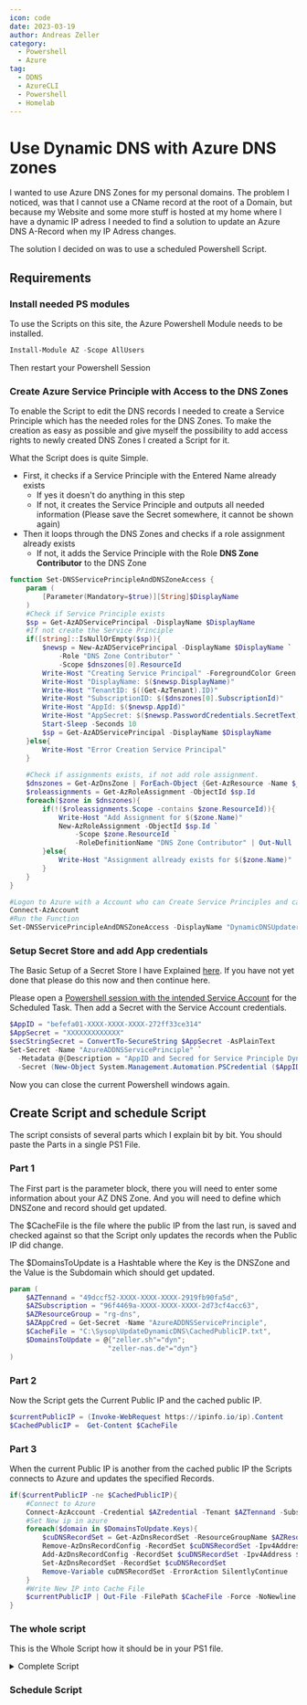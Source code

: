 ```yaml
---
icon: code
date: 2023-03-19
author: Andreas Zeller
category:
  - Powershell
  - Azure
tag:
  - DDNS
  - AzureCLI
  - Powershell
  - Homelab
---
```


# Use Dynamic DNS with Azure DNS zones

I wanted to use Azure DNS Zones for my personal domains. The problem I noticed, was that I cannot use a CName record at the root of a Domain, but because my Website and some more stuff is hosted at my home where I have a dynamic IP adress I needed to find a solution to update an Azure DNS A-Record when my IP Adress changes.

The solution I decided on was to use a scheduled Powershell Script.

## Requirements

### Install needed PS modules

To use the Scripts on this site, the Azure Powershell Module needs to be installed.

```powershell
Install-Module AZ -Scope AllUsers 
```

Then restart your Powershell Session

### Create Azure Service Principle with Access to the DNS Zones

To enable the Script to edit the DNS records I needed to create a Service Principle which has the needed roles for the DNS Zones.
To make the creation as easy as possible and give myself the possibility to add access rights to newly created DNS Zones I created a Script for it.

What the Script does is quite Simple.

- First, it checks if a Service Principle with the Entered Name already exists
  - If yes it doesn't do anything in this step
  - If not, it creates the Service Principle and outputs all needed information (Please save the Secret somewhere, it cannot be shown again)
- Then it loops through the DNS Zones and checks if a role assignment already exists
  - If not, it adds the Service Principle with the Role **DNS Zone Contributor** to the DNS Zone

```powershell
function Set-DNSServicePrincipleAndDNSZoneAccess {
    param (
        [Parameter(Mandatory=$true)][String]$DisplayName
    )
    #Check if Service Principle exists
    $sp = Get-AzADServicePrincipal -DisplayName $DisplayName
    #If not create the Service Principle
    if([string]::IsNullOrEmpty($sp)){
        $newsp = New-AzADServicePrincipal -DisplayName $DisplayName `
            -Role "DNS Zone Contributor" `
            -Scope $dnszones[0].ResourceId
        Write-Host "Creating Service Principal" -ForegroundColor Green
        Write-Host "DisplayName: $($newsp.DisplayName)"
        Write-Host "TenantID: $((Get-AzTenant).ID)"
        Write-Host "SubscriptionID: $($dnszones[0].SubscriptionId)"
        Write-Host "AppId: $($newsp.AppId)"
        Write-Host "AppSecret: $($newsp.PasswordCredentials.SecretText)"
        Start-Sleep -Seconds 10
        $sp = Get-AzADServicePrincipal -DisplayName $DisplayName
    }else{
        Write-Host "Error Creation Service Principal"
    }
    
    #Check if assignments exists, if not add role assignment.
    $dnszones = Get-AzDnsZone | ForEach-Object {Get-AzResource -Name $_.Name | Select Name,SubscriptionId,ResourceId}
    $roleassignments = Get-AzRoleAssignment -ObjectId $sp.Id
    foreach($zone in $dnszones){
        if(!($roleassignments.Scope -contains $zone.ResourceId)){
            Write-Host "Add Assignment for $($zone.Name)"
            New-AzRoleAssignment -ObjectId $sp.Id `
                -Scope $zone.ResourceId `
                -RoleDefinitionName "DNS Zone Contributor" | Out-Null
        }else{
            Write-Host "Assignment allready exists for $($zone.Name)"
        }
    }
}

#Logon to Azure with a Account who can Create Service Principles and can do a Role assignment.
Connect-AzAccount
#Run the Function
Set-DNSServicePrincipleAndDNSZoneAccess -DisplayName "DynamicDNSUpdater"
```

### Setup Secret Store and add App credentials

The Basic Setup of a Secret Store I have Explained [here](/article/powershell/secredstore.html).
If you have not yet done that please do this now and then continue here.

Please open a [Powershell session with the intended Service Account](/article/powershell/secredstore.html#start-powershell-as-serviceaccount) for the Scheduled Task.
Then add a Secret with the Service Account credentials.

```powershell
$AppID = "befefa01-XXXX-XXXX-XXXX-272ff33ce314"
$AppSecret = "XXXXXXXXXXXXX"
$secStringSecret = ConvertTo-SecureString $AppSecret -AsPlainText
Set-Secret -Name "AzureADDNSServicePrinciple" `
  -Metadata @{Description = "AppID and Secred for Service Principle DynamicDNSUpdater"} `
  -Secret (New-Object System.Management.Automation.PSCredential ($AppID, $secStringSecret))
```

Now you can close the current Powershell windows again.

## Create Script and schedule Script

The script consists of several parts which I explain bit by bit.
You should paste the Parts in a single PS1 File.

### Part 1

The First part is the parameter block, there you will need to enter some information about your AZ DNS Zone.
And you will need to define which DNSZone and record should get updated.

The $CacheFile is the file where the public IP from the last run, is saved and checked against so that the Script only updates the records when the Public IP did change.

The $DomainsToUpdate is a Hashtable where the Key is the DNSZone and the Value is the Subdomain which should get updated.

```powershell
param (
    $AZTennand = "49dccf52-XXXX-XXXX-XXXX-2919fb90fa5d",
    $AZSubscription = "96f4469a-XXXX-XXXX-XXXX-2d73cf4acc63",
    $AZResourceGroup = "rg-dns",
    $AZAppCred = Get-Secret -Name "AzureADDNSServicePrinciple",
    $CacheFile = "C:\Sysop\UpdateDynamicDNS\CachedPublicIP.txt",
    $DomainsToUpdate = @{"zeller.sh"="dyn";
                        "zeller-nas.de"="dyn"}
)
```

### Part 2

Now the Script gets the Current Public IP and the cached public IP.

```powershell
$currentPublicIP = (Invoke-WebRequest https://ipinfo.io/ip).Content
$CachedPublicIP =  Get-Content $CacheFile
```

### Part 3

When the current Public IP is another from the cached public IP the Scripts connects to Azure and updates the specified Records.

```powershell
if($currentPublicIP -ne $CachedPublicIP){
    #Connect to Azure
    Connect-AzAccount -Credential $AZredential -Tenant $AZTennand -Subscription $AZSubscription -ServicePrincipal
    #Set New ip in azure
    foreach($domain in $DomainsToUpdate.Keys){
        $cuDNSRecordSet = Get-AzDnsRecordSet -ResourceGroupName $AZResourceGroup -ZoneName $domain -Name $DomainsToUpdate[$Domain] -RecordType A
        Remove-AzDnsRecordConfig -RecordSet $cuDNSRecordSet -Ipv4Address $cuDNSRecordSet.Records[0]
        Add-AzDnsRecordConfig -RecordSet $cuDNSRecordSet -Ipv4Address $currentPublicIP
        Set-AzDnsRecordSet -RecordSet $cuDNSRecordSet
        Remove-Variable cuDNSRecordSet -ErrorAction SilentlyContinue
    }
    #Write New IP into Cache File
    $currentPublicIP | Out-File -FilePath $CacheFile -Force -NoNewline
}
```

### The whole script

This is the Whole Script how it should be in your PS1 file.

<details>
<summary>Complete Script</summary>

```powershell
param (
    $AZTennand = "49dccf52-XXXX-XXXX-XXXX-2919fb90fa5d",
    $AZSubscription = "96f4469a-XXXX-XXXX-XXXX-2d73cf4acc63",
    $AZResourceGroup = "rg-dns",
    $AZAppCred = Get-Secret -Name "AzureADDNSServicePrinciple",
    $DomainsToUpdate = @{"zeller.sh"="dyn";
                        "zeller-schenefeld.de"="dyn"},
    $CacheFile = "C:\Sysop\UpdateDynamicDNS\CachedPublicIP.txt"
)
#Requires -Modules Az.Accounts, Az.Dns, Az.Resources

# Get current Public IP and cached IP
$currentPublicIP = (Invoke-WebRequest https://ipinfo.io/ip).Content
$CachedPublicIP =  Get-Content $CacheFile

# Check if PublicIP did Change and if yes update IP in azure
if($currentPublicIP -ne $CachedPublicIP){
    #Connect to Azure
    Connect-AzAccount -Credential $AZredential -Tenant $AZTennand -Subscription $AZSubscription -ServicePrincipal
    #Set New ip in azure
    foreach($domain in $DomainsToUpdate.Keys){
        $cuDNSRecordSet = Get-AzDnsRecordSet -ResourceGroupName $AZResourceGroup -ZoneName $domain -Name $DomainsToUpdate[$Domain] -RecordType A
        Remove-AzDnsRecordConfig -RecordSet $cuDNSRecordSet -Ipv4Address $cuDNSRecordSet.Records[0]
        Add-AzDnsRecordConfig -RecordSet $cuDNSRecordSet -Ipv4Address $currentPublicIP
        Set-AzDnsRecordSet -RecordSet $cuDNSRecordSet
        Remove-Variable cuDNSRecordSet -ErrorAction SilentlyContinue
    }
    #Write New IP into Cache File
    $currentPublicIP | Out-File -FilePath $CacheFile -Force -NoNewline
}
```

</details>

### Schedule Script
